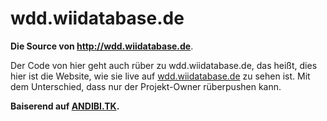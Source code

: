 wdd.wiidatabase.de
====================

**Die Source von http://wdd.wiidatabase.de**.

Der Code von hier geht auch rüber zu wdd.wiidatabase.de, das heißt, dies hier ist die Website, wie sie live auf [wdd.wiidatabase.de](http://wdd.wiidatabase.de) zu sehen ist. Mit dem Unterschied, dass nur der Projekt-Owner rüberpushen kann.

**Baiserend auf [ANDIBI.TK](https://github.com/Brawl345/andibi.tk).**
